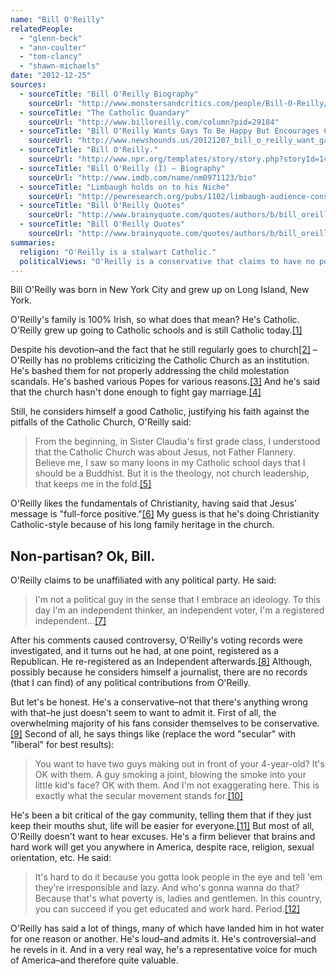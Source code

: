 ```yaml
---
name: "Bill O'Reilly"
relatedPeople:
  - "glenn-beck"
  - "ann-coulter"
  - "tom-clancy"
  - "shawn-michaels"
date: "2012-12-25"
sources:
  - sourceTitle: "Bill O'Reilly Biography"
    sourceUrl: "http://www.monstersandcritics.com/people/Bill-O-Reilly/biography/"
  - sourceTitle: "The Catholic Quandary"
    sourceUrl: "http://www.billoreilly.com/column?pid=29184"
  - sourceTitle: "Bill O'Reilly Wants Gays To Be Happy But Encourages Catholic Church Opposition To Gay Marriage? WTF?"
    sourceUrl: "http://www.newshounds.us/20121207_bill_o_reilly_want_gays_to_be_happy_but_encourages_catholic_church_opposition_to_gay_marriage_wtf"
  - sourceTitle: "Bill O'Reilly."
    sourceUrl: "http://www.npr.org/templates/story/story.php?storyId=1459090"
  - sourceTitle: "Bill O'Reilly (I) – Biography"
    sourceUrl: "http://www.imdb.com/name/nm0971123/bio"
  - sourceTitle: "Limbaugh holds on to his Niche"
    sourceUrl: "http://pewresearch.org/pubs/1102/limbaugh-audience-conservative-men"
  - sourceTitle: "Bill O'Reilly Quotes"
    sourceUrl: "http://www.brainyquote.com/quotes/authors/b/bill_oreilly_2.html"
  - sourceTitle: "Bill O'Reilly Quotes"
    sourceUrl: "http://www.brainyquote.com/quotes/authors/b/bill_oreilly.html"
summaries:
  religion: "O'Reilly is a stalwart Catholic."
  politicalViews: "O'Reilly is a conservative that claims to have no political affiliations."
---
```


Bill O'Reilly was born in New York City and grew up on Long Island, New York.

O'Reilly's family is 100% Irish, so what does that mean? He's Catholic. O'Reilly grew up going to Catholic schools and is still Catholic today.<a class="source-citation" href="#http%3A%2F%2Fwww.monstersandcritics.com%2Fpeople%2FBill-O-Reilly%2Fbiography%2F" title="Bill O&apos;Reilly Biography">[1]</a>

Despite his devotion–and the fact that he still regularly goes to church<a class="source-citation" href="#http%3A%2F%2Fwww.billoreilly.com%2Fcolumn%3Fpid%3D29184" title="The Catholic Quandary">[2]</a> –O'Reilly has no problems criticizing the Catholic Church as an institution. He's bashed them for not properly addressing the child molestation scandals. He's bashed various Popes for various reasons.<a class="source-citation" href="#http%3A%2F%2Fwww.billoreilly.com%2Fcolumn%3Fpid%3D29184" title="The Catholic Quandary">[3]</a> And he's said that the church hasn't done enough to fight gay marriage.<a class="source-citation" href="#http%3A%2F%2Fwww.newshounds.us%2F20121207_bill_o_reilly_want_gays_to_be_happy_but_encourages_catholic_church_opposition_to_gay_marriage_wtf" title="Bill O&apos;Reilly Wants Gays To Be Happy But Encourages Catholic Church Opposition To Gay Marriage? WTF?">[4]</a>

Still, he considers himself a good Catholic, justifying his faith against the pitfalls of the Catholic Church, O'Reilly said:

>From the beginning, in Sister Claudia's first grade class, I understood that the Catholic Church was about Jesus, not Father Flannery. Believe me, I saw so many loons in my Catholic school days that I should be a Buddhist. But it is the theology, not church leadership, that keeps me in the fold.<a class="source-citation" href="#http%3A%2F%2Fwww.billoreilly.com%2Fcolumn%3Fpid%3D29184" title="The Catholic Quandary">[5]</a>

O'Reilly likes the fundamentals of Christianity, having said that Jesus' message is "full-force positive."<a class="source-citation" href="#http%3A%2F%2Fwww.billoreilly.com%2Fcolumn%3Fpid%3D29184" title="The Catholic Quandary">[6]</a> My guess is that he's doing Christianity Catholic-style because of his long family heritage in the church.


## Non-partisan? Ok, Bill.

O'Reilly claims to be unaffiliated with any political party. He said:

>I'm not a political guy in the sense that I embrace an ideology. To this day I'm an independent thinker, an independent voter, I'm a registered independent…<a class="source-citation" href="#http%3A%2F%2Fwww.npr.org%2Ftemplates%2Fstory%2Fstory.php%3FstoryId%3D1459090" title="Bill O&apos;Reilly.">[7]</a>

After his comments caused controversy, O'Reilly's voting records were investigated, and it turns out he had, at one point, registered as a Republican. He re-registered as an Independent afterwards.<a class="source-citation" href="#http%3A%2F%2Fwww.imdb.com%2Fname%2Fnm0971123%2Fbio" title="Bill O&apos;Reilly (I) – Biography">[8]</a> Although, possibly because he considers himself a journalist, there are no records (that I can find) of any political contributions from O'Reilly.

But let's be honest. He's a conservative–not that there's anything wrong with that–he just doesn't seem to want to admit it. First of all, the overwhelming majority of his fans consider themselves to be conservative.<a class="source-citation" href="#http%3A%2F%2Fpewresearch.org%2Fpubs%2F1102%2Flimbaugh-audience-conservative-men" title="Limbaugh holds on to his Niche">[9]</a> Second of all, he says things like (replace the word "secular" with "liberal" for best results):

>You want to have two guys making out in front of your 4-year-old? It's OK with them. A guy smoking a joint, blowing the smoke into your little kid's face? OK with them. And I'm not exaggerating here. This is exactly what the secular movement stands for.<a class="source-citation" href="#http%3A%2F%2Fwww.brainyquote.com%2Fquotes%2Fauthors%2Fb%2Fbill_oreilly_2.html" title="Bill O&apos;Reilly Quotes">[10]</a>

He's been a bit critical of the gay community, telling them that if they just keep their mouths shut, life will be easier for everyone.<a class="source-citation" href="#http%3A%2F%2Fwww.brainyquote.com%2Fquotes%2Fauthors%2Fb%2Fbill_oreilly.html" title="Bill O&apos;Reilly Quotes">[11]</a> But most of all, O'Reilly doesn't want to hear excuses. He's a firm believer that brains and hard work will get you anywhere in America, despite race, religion, sexual orientation, etc. He said:

>It's hard to do it because you gotta look people in the eye and tell 'em they're irresponsible and lazy. And who's gonna wanna do that? Because that's what poverty is, ladies and gentlemen. In this country, you can succeed if you get educated and work hard. Period.<a class="source-citation" href="#http%3A%2F%2Fwww.brainyquote.com%2Fquotes%2Fauthors%2Fb%2Fbill_oreilly.html" title="Bill O&apos;Reilly Quotes">[12]</a>

O'Reilly has said a lot of things, many of which have landed him in hot water for one reason or another. He's loud–and admits it. He's controversial–and he revels in it. And in a very real way, he's a representative voice for much of America–and therefore quite valuable.